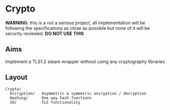 # Crypto

**WARNING**: this is a not a serious project, all implementation will be following the specifications as close as possible but none of it will be security reviewed. **DO NOT USE THIS**

## Aims

Implement a TLS1.2 steam wrapper without using any cryptography libraries

## Layout

    Crypto/
      Encryption/   Asymmetric & symmetric encryption / decryption
      Hashing/      One way hash functions
      IO/           TLS functionality